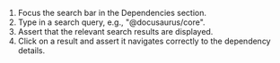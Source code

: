 1. Focus the search bar in the Dependencies section.
2. Type in a search query, e.g., "@docusaurus/core".
3. Assert that the relevant search results are displayed.
4. Click on a result and assert it navigates correctly to the dependency details.